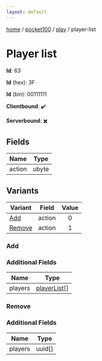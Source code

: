 ```yaml
---
layout: default
---
```


[home](/)  /  [pocket100](/protocol/pocket100)  /  [play](/protocol/pocket100/play)  /  player-list

# Player list

**Id**: 63

**Id** (hex): 3F

**Id** (bin): 00111111

**Clientbound**: ✔️

**Serverbound**: ✖️

## Fields

Name | Type
---|---
action | ubyte

## Variants

Variant | Field | Value
---|---|:---:
[Add](#add) | action | 0
[Remove](#remove) | action | 1

### Add

### Additional Fields

Name | Type
---|---
players | [playerList](/protocol/pocket100/types/player-list)[]

### Remove

### Additional Fields

Name | Type
---|---
players | uuid[]
